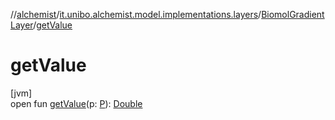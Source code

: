 //[alchemist](../../../index.md)/[it.unibo.alchemist.model.implementations.layers](../index.md)/[BiomolGradientLayer](index.md)/[getValue](get-value.md)

# getValue

[jvm]\
open fun [getValue](get-value.md)(p: [P](../../it.unibo.alchemist.model.implementations.environments/-abstract2-d-environment/index.md)): [Double](https://docs.oracle.com/javase/8/docs/api/java/lang/Double.html)
